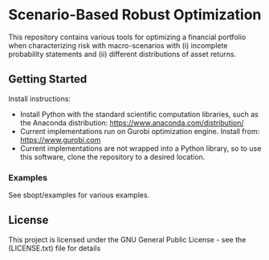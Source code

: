 # Scenario-Based Robust Optimization

This repository contains various tools for optimizing a financial portfolio when characterizing risk with macro-scenarios with (i) incomplete probability statements and (ii) different distributions of asset returns.

## Getting Started

Install instructions:
- Install Python with the standard scientific computation libraries, such as the Anaconda distribution: https://www.anaconda.com/distribution/
- Current implementations run on Gurobi optimization engine. Install from: https://www.gurobi.com
- Current implementations are not wrapped into a Python library, so to use this software, clone the repository to a desired location.

### Examples

See sbopt/examples for various examples.

## License

This project is licensed under the GNU General Public License - see the (LICENSE.txt) file for details
